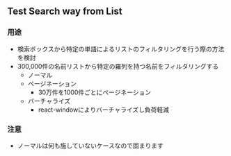 ## Test Search way from List

### 用途

- 検索ボックスから特定の単語によるリストのフィルタリングを行う際の方法を検討
- 300,000件の名前リストから特定の羅列を持つ名前をフィルタリングする
  - ノーマル
  - ページネーション
    - 30万件を1000件ごとにページネーション
  - バーチャライズ
    - react-windowによりバーチャライズし負荷軽減

### 注意

- ノーマルは何も施していないケースなので固まります
